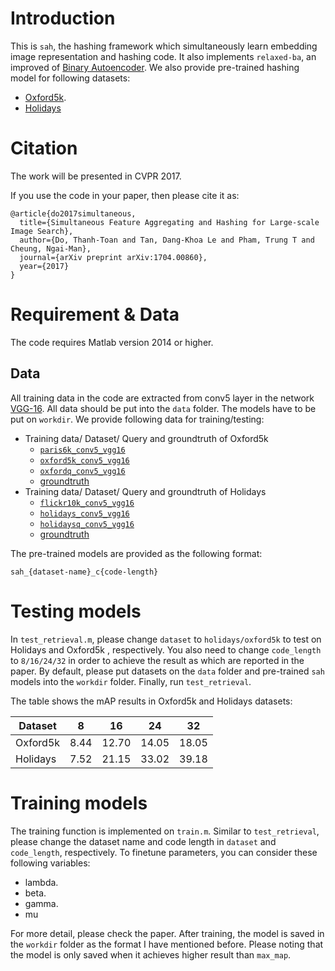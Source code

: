 Introduction
============
This is `sah`, the hashing framework which simultaneously learn embedding image representation and hashing code. It also implements `relaxed-ba`, an improved of [Binary Autoencoder](https://arxiv.org/abs/1501.00756). We also provide pre-trained hashing model for following datasets:

- [Oxford5k](http://www.robots.ox.ac.uk/~vgg/data/oxbuildings/).
- [Holidays](http://lear.inrialpes.fr/~jegou/data.php)

Citation
=========

The work will be presented in CVPR 2017.

If you use the code in your paper, then please cite it as:

```
@article{do2017simultaneous,
  title={Simultaneous Feature Aggregating and Hashing for Large-scale Image Search},
  author={Do, Thanh-Toan and Tan, Dang-Khoa Le and Pham, Trung T and Cheung, Ngai-Man},
  journal={arXiv preprint arXiv:1704.00860},
  year={2017}
}
```

Requirement & Data
===========
The code requires Matlab version 2014 or higher.

## Data
All training data in the code are extracted from conv5 layer in the network [VGG-16](http://www.robots.ox.ac.uk/~vgg/research/very_deep/). All data should be put into the `data` folder. The models have to be put on `workdir`.
We provide following data for training/testing:

- Training data/ Dataset/ Query and groundtruth of Oxford5k
    - [`paris6k_conv5_vgg16`](https://www.dropbox.com/s/vaw1s64rlamr0t8/paris6k_conv5_vgg16.mat?dl=0)
    - [`oxford5k_conv5_vgg16`](https://www.dropbox.com/s/4d5yth1upo7x4tp/oxford5k_conv5_vgg16.mat?dl=0)
    - [`oxfordq_conv5_vgg16`](https://www.dropbox.com/s/v45rn2wzrimjcp6/oxfordq_conv5_vgg16.mat?dl=0)
    - [groundtruth](https://www.dropbox.com/s/xwdykr99r2ughhv/gnd_oxford5k.mat?dl=0)
- Training data/ Dataset/ Query and groundtruth of Holidays
    - [`flickr10k_conv5_vgg16`](https://www.dropbox.com/s/z7ddk4qrq8ldycd/flickr10k_conv5_vgg16.mat?dl=0)
    - [`holidays_conv5_vgg16`](https://www.dropbox.com/s/3xhl9e5t2fas8j1/holidays_conv5_vgg16.mat?dl=0)
    - [`holidaysq_conv5_vgg16`](https://www.dropbox.com/s/yd25u882qylilg7/holidaysq_conv5_vgg16.mat?dl=0)
    - [groundtruth](https://www.dropbox.com/s/dce8yt676zwdyxe/gnd_holidays.mat?dl=0)

The pre-trained models are provided as the following format:

```
sah_{dataset-name}_c{code-length}
```

Testing models
============

In `test_retrieval.m`, please change `dataset` to `holidays/oxford5k` to test on Holidays and Oxford5k , respectively. You also need to change `code_length` to `8/16/24/32` in order to achieve the result as which are reported in the paper. By default, please put datasets on the `data` folder and pre-trained `sah` models into the `workdir` folder. Finally, run `test_retrieval`.

The table shows the mAP results in Oxford5k and Holidays datasets:

| Dataset       | 8     | 16     | 24    | 32    |
| ------------- |:-----:| :-----:|:-----:|:-----:|
| Oxford5k      | 8.44  | 12.70  | 14.05 | 18.05 |
| Holidays      | 7.52  | 21.15  | 33.02 | 39.18 |


Training models
===========

The training function is implemented on `train.m`. Similar to `test_retrieval`, please change the dataset name and code length in `dataset` and `code_length`, respectively. To finetune parameters, you can consider these following variables:

- lambda.
- beta.
- gamma.
- mu

For more detail, please check the paper. After training, the model is saved in the `workdir` folder as the format I have mentioned before. Please noting that the model is only saved when it achieves higher result than `max_map`.

